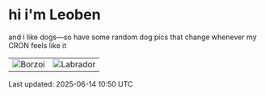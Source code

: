 # hi i'm Leoben

and i like dogs—so have some random dog pics that change whenever my CRON feels like it

|  |  |
|--------|----------|
| ![Borzoi](https://random-dog-vercel.vercel.app/api/random-borzoi?v=1749898205) | ![Labrador](https://random-dog-vercel.vercel.app/api/random-labrador?v=1749898205) |

Last updated: 2025-06-14 10:50 UTC
